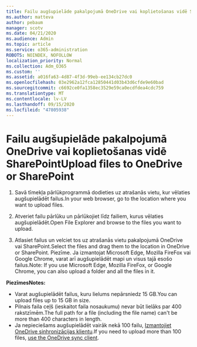 ```yaml
---
title: Failu augšupielāde pakalpojumā OneDrive vai koplietošanas vidē SharePoint
ms.author: matteva
author: pebaum
manager: scotv
ms.date: 04/21/2020
ms.audience: Admin
ms.topic: article
ms.service: o365-administration
ROBOTS: NOINDEX, NOFOLLOW
localization_priority: Normal
ms.collection: Adm_O365
ms.custom: ''
ms.assetid: a016fa63-4d87-4f3d-99eb-ee134cb27dc0
ms.openlocfilehash: 03e2962a12fca12850441d03b43d6cfde9e60bad
ms.sourcegitcommit: c6692ce0fa1358ec3529e59ca0ecdfdea4cdc759
ms.translationtype: MT
ms.contentlocale: lv-LV
ms.lasthandoff: 09/15/2020
ms.locfileid: "47805938"
---
```

# <a name="upload-files-to-onedrive-or-sharepoint"></a><span data-ttu-id="b4cb5-102">Failu augšupielāde pakalpojumā OneDrive vai koplietošanas vidē SharePoint</span><span class="sxs-lookup"><span data-stu-id="b4cb5-102">Upload files to OneDrive or SharePoint</span></span>

1. <span data-ttu-id="b4cb5-103">Savā tīmekļa pārlūkprogrammā dodieties uz atrašanās vietu, kur vēlaties augšupielādēt failus.</span><span class="sxs-lookup"><span data-stu-id="b4cb5-103">In your web browser, go to the location where you want to upload files.</span></span>
    
2. <span data-ttu-id="b4cb5-104">Atveriet failu pārlūku un pārlūkojiet līdz failiem, kurus vēlaties augšupielādēt.</span><span class="sxs-lookup"><span data-stu-id="b4cb5-104">Open File Explorer and browse to the files you want to upload.</span></span>
    
3. <span data-ttu-id="b4cb5-105">Atlasiet failus un velciet tos uz atrašanās vietu pakalpojumā OneDrive vai SharePoint.</span><span class="sxs-lookup"><span data-stu-id="b4cb5-105">Select the files and drag them to the location in OneDrive or SharePoint.</span></span> <span data-ttu-id="b4cb5-106">Piezīme. Ja izmantojat Microsoft Edge, Mozilla FireFox vai Google Chrome, varat arī augšupielādēt mapi un visus tajā esošo failus.</span><span class="sxs-lookup"><span data-stu-id="b4cb5-106">Note: If you use Microsoft Edge, Mozilla FireFox, or Google Chrome, you can also upload a folder and all the files in it.</span></span>
    
<span data-ttu-id="b4cb5-107">**Piezīmes**</span><span class="sxs-lookup"><span data-stu-id="b4cb5-107">**Notes:**</span></span>
- <span data-ttu-id="b4cb5-108">Varat augšupielādēt failus, kuru lielums nepārsniedz 15 GB.</span><span class="sxs-lookup"><span data-stu-id="b4cb5-108">You can upload files up to 15 GB in size.</span></span> 
- <span data-ttu-id="b4cb5-109">Pilnais faila ceļš (ieskaitot faila nosaukumu) nevar būt lielāks par 400 rakstzīmēm.</span><span class="sxs-lookup"><span data-stu-id="b4cb5-109">The full path for a file (including the file name) can't be more than 400 characters in length.</span></span> 
- <span data-ttu-id="b4cb5-110">Ja nepieciešams augšupielādēt vairāk nekā 100 failu, [Izmantojiet OneDrive sinhronizācijas klientu](https://go.microsoft.com/fwlink/?linkid=866427).</span><span class="sxs-lookup"><span data-stu-id="b4cb5-110">If you need to upload more than 100 files, [use the OneDrive sync client](https://go.microsoft.com/fwlink/?linkid=866427).</span></span> 
  

